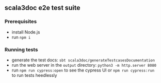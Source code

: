 ## scala3doc e2e test suite

### Prerequisites

- install Node.js
- run `npm i`

### Running tests

- generate the test docs: `sbt scala3doc/generateTestcasesDocumentation`
- run the web server in the `output` directory: `python3 -m http.server 8080`
- run `npm run cypress:open` to see the cypress UI or `npm run cypress:run` to run tests heedlessly
